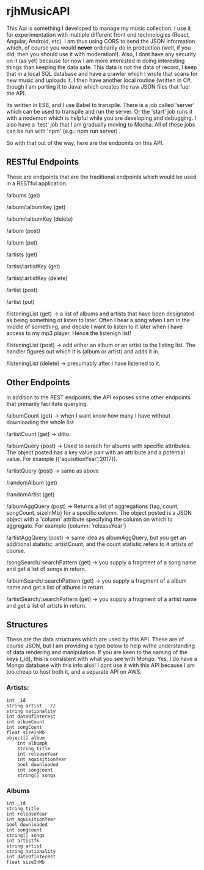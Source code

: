 # rjhMusicAPI 

This Api is something I developed to manage my music collection.  I use it for experimentation with multiple different front end technologies (React, Angular, Android, etc).  I am thus using CORS to send the JSON information which, of course you would **never** ordinarily do in production (well, if you did, then you should use it with moderation!).  Also, I dont have any security on it (as yet) because for now I am more interested in doing interesting things than keeping the data safe.  This data is not the data of record, I keep that in a local SQL database and have a crawler which I wrote that scans for new music and uploads it.  I then have another local routine (written in C#, though I am porting it to Java) which creates the raw JSON files that fuel the API.

Its written in ES6, and I use Babel to transpile.  There is a job called 'server' which can be used to transpile and run the server.  Or the 'start' job runs it with a nodemon which is helpful while you are developing and debugging.  I also have a 'test' job that I am gradually moving to Mocha.  All of these jobs can be run with 'npm'  (e.g.:  npm run server) .

So with that out of the way, here are the endpoints on this API.


## RESTful Endpoints 
These are endpoints that are the traditional endpoints which would be used in a RESTful application.

/albums (get)

/album/:albumKey (get)

/album/:albumKey (delete)

/album (post)

/album (put)


/artists (get)

/artist/:artistKey (get)

/artist/:artistKey (delete)

/artist (post)

/artist (put)


/listeningList (get)  -> a list of albums and artists that have been designated as being something ot listen to later.  Often I hear a song when I am in the middle of something, and decide I want to listen to it later when I have access to my mp3 player.  Hence the listenign list! 

/listeningList (post) -> add either an album or an artist to the listing list.  The handler figures out which it is (album or artist) and adds it in.

/listeningList (delete) -> presumably after I have listened to it.


## Other Endpoints 
In addition to the REST endpoints, the API exposes some other endpoints that primarily facilitate querying.

/albumCount (get) -> when I want know how many I have without downloading the whole list

/artistCount (get) -> ditto.

/albumQuery (post)  -> Used to serach for albums with specific attributes.  The object posted has a key value pair with an attribute and a potential value.  For example ({'aquisitionYear':2017}).

/artistQuery (post) -> same as above

/randomAlbum (get)

/randomArtist (get)

/albumAggQuery (post)  ->  Returns a list of aggregations {tag, count, songCount, sizeInMb} for a specific column.  The object posted is a JSON object with a 'column' attribute specifying the column on which to aggregate.  For example {column: 'releaseYear'}

/artistAggQuery (post) -> same idea as albumAggQuery, but you get an additional statistic:  artistCount, and the count statistic refers to # artists of course.

/songSearch/:searchPattern (get) -> you supply a fragment of a song name and get a list of songs in return.

/albumSearch/:searchPattern (get) -> you supply a fragment of a album name and get a list of albums in return.

/artistSearch/:searchPattern (get) -> you supply a fragment of a artist name and get a list of artists in return.

## Structures
These are the data structures which are used by this API.  These are of course JSON, but I am providing a type below to help w/the understanding of data rendering and manipulation.  If you are keen to the naming of the keys (_id), this is consistent with what you see with Mongo.  Yes, I do have a Mongo database with this info also!  I dont use it with this API because I am too cheap to host both it, and a separate API on AWS.

### Artists:
    int _id   
    string artist   //
    string nationality
    int dateOfInterest
    int albumCount
    int songCount
    float sizeInMb
    object[] album
        int albumpk
        string title
        int releaseYear
        int aquisitionYear
        bool downloaded
        int songcount
        string[] songs

### Albums
    int _id   
    string title
    int releaseYear
    int aquisitionYear
    bool downloaded
    int songcount
    string[] songs
    int artistfk
    string artist
    string nationality
    int dateOfInterest
    float sizeInMb





